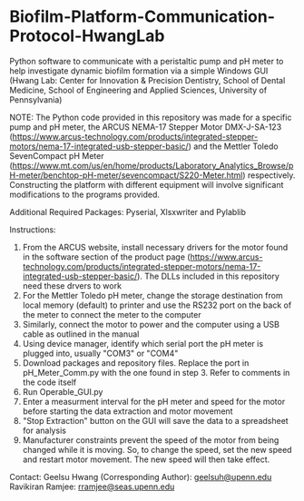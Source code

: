 # Biofilm-Platform-Communication-Protocol-HwangLab
Python software to communicate with a peristaltic pump and pH meter to help investigate dynamic biofilm formation via a simple Windows GUI (Hwang Lab: Center for Innovation &amp; Precision Dentistry, School of Dental Medicine, School of Engineering and Applied Sciences, University of Pennsylvania)

NOTE: The Python code provided in this repository was made for a specific pump and pH meter, the ARCUS NEMA-17 Stepper Motor DMX-J-SA-123 (https://www.arcus-technology.com/products/integrated-stepper-motors/nema-17-integrated-usb-stepper-basic/) and the Mettler Toledo SevenCompact pH Meter (https://www.mt.com/us/en/home/products/Laboratory_Analytics_Browse/pH-meter/benchtop-pH-meter/sevencompact/S220-Meter.html) respectively. Constructing the platform with different equipment will involve significant modifications to the programs provided. 

Additional Required Packages: Pyserial, Xlsxwriter and Pylablib

Instructions: 
1. From the ARCUS website, install necessary drivers for the motor found in the software section of the product page (https://www.arcus-technology.com/products/integrated-stepper-motors/nema-17-integrated-usb-stepper-basic/). The DLLs included in this repository need these drvers to work 
2. For the Mettler Toledo pH meter, change the storage destination from local memory (default) to printer and use the RS232 port on the back of the meter to connect the meter to the computer 
3. Similarly, connect the motor to power and the computer using a USB cable as outlined in the manual 
4. Using device manager, identify which serial port the pH meter is plugged into, usually "COM3" or "COM4" 
5. Download packages and repository files. Replace the port in pH_Meter_Comm.py with the one found in step 3. Refer to comments in the code itself
6. Run Operable_GUI.py 
7. Enter a measurment interval for the pH meter and speed for the motor before starting the data extraction and motor movement 
8. "Stop Extraction" button on the GUI will save the data to a spreadsheet for analysis 
9. Manufacturer constraints prevent the speed of the motor from being changed while it is moving. So, to change the speed, set the new speed and restart motor movement. The new speed will then take effect. 

Contact: 
Geelsu Hwang (Corresponding Author): geelsuh@upenn.edu
Ravikiran Ramjee: rramjee@seas.upenn.edu
